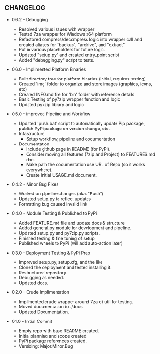 ## CHANGELOG
- 0.6.2 - Debugging
  - Resolved various issues with wrapper
  - Tested 7za wrapper for Windows x64 platform
  - Refactored compress/decompress logic into wrapper call
    and created aliases for "backup", "archive", and "extract"
  - Put in various placeholders for future logic.
  - Updated "setup.py" and created entry_point script
  - Added "debugging.py" script to tests.

- 0.6.0 - Implimented Platform Binaries
  - Built directory tree for platform binaries (initial, requires testing)
  - Created 'img' folder to organize and store images (graphics, icons, etc)
  - Created INFO.md file for 'bin' folder with reference details
  - Basic Testing of py7zip wrapper function and logic
  - Updated py7zip library and logic

- 0.5.0 - Improved Pipeline and Workflow
  - Updated 'push.bat' script to automatically update Pip package, publish PyPi package on version change, etc.
  - Infastructure
    - Setup workflow, pipeline and documentation
  - Documentation
    - Include github page in README (for PyPi).
    - Consider moving all features (7zip and Project) to FEATURES.md doc.
    - Make path the documentation use URL of Repo (so it works everywhere).
    - Create Initial USAGE.md document.

- 0.4.2 - Minor Bug Fixes
  - Worked on pipeline changes (aka. "Push")
  - Updated setup.py to reflect updates
  - Formatting bug caused invalid link

- 0.4.0 - Module Testing & Published to PyPi
  - Added FEATURE.md file and update docs & structure
  - Added general.py module for development and pipeline.
  - Updated setup.py and py7zip.py scripts.
  - Finished testing & fine tuning of setup
  - Published wheels to PyPi (will add auto-action later)

- 0.3.0 - Deployment Testing & PyPi Prep
  - Improved setup.py, setup.cfg, and the like
  - Cloned the deployment and tested installing it.
  - Restructured repository.
  - Debugging as needed.
  - Updated docs.

- 0.2.0 - Crude Implimentation
  - Implimented crude wrapper around 7za cli util for testing.
  - Moved documentation to ./docs
  - Updated Documentation.

- 0.1.0 - Initial Commit
  - Empty repo with base README created.
  - Initial planning and scope created.
  - PyPi package references created.
  - Versioing: Major.Minor.Bug